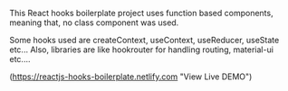 This React hooks boilerplate project uses function based components, meaning that, no class component was used. 

Some hooks used are createContext, useContext, useReducer, useState etc... Also, libraries are like hookrouter for handling routing, material-ui etc....

(https://reactjs-hooks-boilerplate.netlify.com "View Live DEMO")